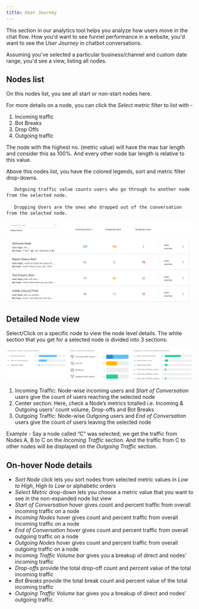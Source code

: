 ```yaml
---
title: User Journey
---
```


This section in our analytics tool helps you analyze how users move in the chat flow. How you'd want to see funnel performance in a website, you'd want to see the *User Journey* in chatbot conversations. 

Assuming you've selected a particular business/channel and custom date range, you'd see a view, listing all nodes. 

## Nodes list

On this nodes list, you see all start or non-start nodes here.

For more details on a node, you can click the *Select metric* filter to list with - 

1. Incoming traffic 
2. Bot Breaks
3. Drop Offs 
4. Outgoing traffic

The node with the highest no. (metric value) will have the max bar length and consider this as 100%. And every other node bar length is relative to this value.

Above this nodes list, you have the colored legends, sort and metric filter drop-downs.

       Outgoing traffic value counts users who go through to another node from the selected node. 
       
       Dropping Users are the ones who dropped out of the conversation from the selected node. 

![Nodes table](/assets/user-journey-node-list.png)

## Detailed Node view

Select/Click on a specific node to view the node level details. The white section that you get for a selected node is divided into 3 sections:

![Nodes view](/assets/user-journey-node-detailed-view.png)

1. Incoming Traffic: Node-wise incoming users and *Start of Conversation* users give the count of users reaching the selected node 
2. Center section: Here, check a Node’s metrics totalled i.e. Incoming & Outgoing users’ count volume, Drop-offs and Bot Breaks
3. Outgoing Traffic: Node-wise Outgoing users and *End of Conversation* users give the count of users leaving the selected node 

Example - Say a node called “C” was selected; we get the traffic from Nodes A, B to C on the *Incoming Traffic* section. And the traffic from C to other nodes will be displayed on the *Outgoing Traffic* section.

## On-hover Node details

* *Sort Node* click lets you sort nodes from selected metric values in *Low to High*, *High to Low* or alphabetic orders
* *Select Metric* drop-down lets you choose a metric value that you want to see in the non-expanded node list view
* *Start of Conversation* hover gives count and percent traffic from overall incoming traffic on a node
* *Incoming Nodes* hover gives count and percent traffic from overall incoming traffic on a node
* *End of Conversation* hover gives count and percent traffic from overall outgoing traffic on a node
* *Outgoing Nodes* hover gives count and percent traffic from overall outgoing traffic on a node
* *Incoming Traffic Volume bar* gives you a breakup of direct and nodes’ incoming traffic
* *Drop-offs* provide the total drop-off count and percent value of the total incoming traffic
* *Bot Breaks* provide the total break count and percent value of the total incoming traffic
* *Outgoing Traffic Volume* bar gives you a breakup of direct and nodes’ outgoing traffic.

